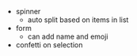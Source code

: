 - spinner
  - auto split based on items in list
- form
  - can add name and emoji
- confetti on selection
